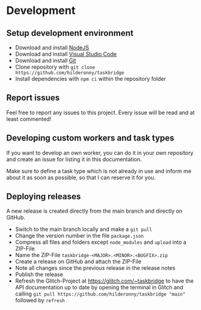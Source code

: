 # Development

## Setup development environment

- Download and install [NodeJS](https://nodejs.org/)
- Download and install [Visual Studio Code](https://code.visualstudio.com/)
- Download and install [Git](https://git-scm.com/)
- Clone repository with `git clone https://github.com/hilderonny/taskbridge`
- Install dependencies with `npm ci` within the repository folder

## Report issues

Feel free to report any issues to this project. Every issue will be read and at least commented!

## Developing custom workers and task types

If you want to develop an own worker, you can do it in your own repository and create an issue for listing it in this documentation.

Make sure to define a task type which is not already in use and inform me about it as soon as possible, so that I can reserve it for you.

## Deploying releases

A new release is created directly from the main branch and directly on GitHub.

- Switch to the main branch locally and make a `git pull`
- Change the version number in the file `package.json`
- Compress all files and folders except `node_modules` and `upload` into a ZIP-File
- Name the ZIP-File `taskbridge-<MAJOR>.<MINOR>.<BUGFIX>.zip`
- Create a release on GitHub and attach the ZIP-File
- Note all changes since the previous release in the release notes
- Publish the release
- Refresh the Glitch-Project at https://glitch.com/~taskbridge to have the API documentation up to date by opening the terminal in Glitch and calling `git pull https://github.com/hilderonny/taskbridge "main"` followed by `refresh`
